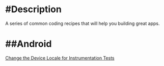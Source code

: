 #Description
===================

A series of common coding recipes that will help you building great apps.

##Android
===================

[Change the Device Locale for Instrumentation Tests ](change_device_locale_recipe.md)

